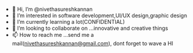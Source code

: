 - 👋 Hi, I’m @nivethasureshkannan
- 👀 I’m interested in software development,UI/UX design,graphic design
- 🌱 I’m currently learning a lot(CONFIDENTIAL)
- 💞️ I’m looking to collaborate on ...innovative and creative things
- 📫 How to reach me ...send me a mail(nivethasureshkannan@gmail.com), dont forget to wave a HI

<!---
nivethasureshkannan/nivethasureshkannan is a ✨ special ✨ repository because its `README.md` (this file) appears on your GitHub profile.
You can click the Preview link to take a look at your changes.
--->
